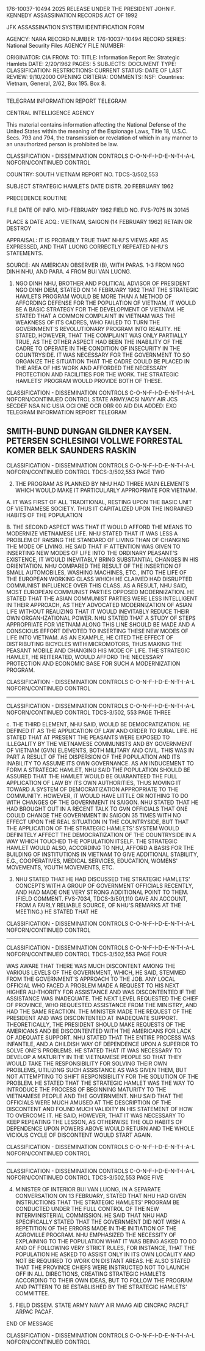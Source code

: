176-10037-10494 2025 RELEASE UNDER THE PRESIDENT JOHN F. KENNEDY ASSASSINATION RECORDS ACT OF 1992

JFK ASSASSINATION SYSTEM
IDENTIFICATION FORM

AGENCY: NARA
RECORD NUMBER: 176-10037-10494
RECORD SERIES: National Security Files
AGENCY FILE NUMBER:

ORIGINATOR: CIA
FROM:
TO:
TITLE: Information Report Re: Strategic Hamlets
DATE: 2/20/1962
PAGES: 5
SUBJECTS:
DOCUMENT TYPE:
CLASSIFICATION:
RESTRICTIONS:
CURRENT STATUS:
DATE OF LAST REVIEW: 9/10/2000
OPENING CRITERIA:
COMMENTS: NSF: Countries: Vietnam, General, 2/62, Box 195. Box 8.

---
TELEGRAM INFORMATION REPORT TELEGRAM

CENTRAL INTELLIGENCE AGENCY

This material contains information affecting the National Defense of the United States within the meaning of the Espionage Laws, Title 18, U.S.C. Secs. 793 and 794, the transmission or revelation of which in any manner to an unauthorized person is prohibited be law.

CLASSIFICATION - DISSEMINATION CONTROLS
C-O-N-F-I-D-E-N-T-I-A-L NOFORN/CONTINUED CONTROL

COUNTRY: SOUTH VIETNAM REPORT NO. TDCS-3/502,553

SUBJECT STRATEGIC HAMLETS DATE DISTR. 20 FEBRUARY 1962

PRECEDENCE ROUTINE

FILE
DATE OF INFO. MID-FEBRUARY 1962 FIELD NO. FVS-7075 IN 30145

PLACE & DATE ACQ.: VIETNAM, SAIGON (14 FEBRUARY 1962) RETAIN OR DESTROY

APPRAISAL: IT IS PROBABLY TRUE THAT NHU'S VIEWS ARE AS EXPRESSED, AND THAT LUONG CORRECTLY REPEATED NHU'S STATEMENTS.

SOURCE: AN AMERICAN OBSERVER (B), WITH PARAS. 1-3 FROM NGO DINH NHU, AND PARA. 4 FROM BUI VAN LUONG.

1. NGO DINH NHU, BROTHER AND POLITICAL ADVISOR OF PRESIDENT NGO DINH DIEM, STATED ON 14 FEBRUARY 1962 THAT THE STRATEGIC HAMLETS PROGRAM WOULD BE MORE THAN A METHOD OF AFFORDING DEFENSE FOR THE POPULATION OF VIETNAM, IT WOULD BE A BASIC STRATEGY FOR THE DEVELOPMENT OF VIETNAM. HE STATED THAT A COMMON COMPLAINT IN VIETNAM WAS THE WEAKNESS OF ITS CADRES, WHO FAILED TO TURN THE GOVERNMENT'S REVOLUTIONARY PROGRAM INTO REALITY. HE STATED, HOWEVER, THAT THE COMPLAINT WAS ONLY PARTIALLY TRUE, AS THE OTHER ASPECT HAD BEEN THE INABILITY OF THE CADRE TO OPERATE IN THE CONDITION OF INSECURITY IN THE COUNTRYSIDE. IT WAS NECESSARY FOR THE GOVERNMENT TO SO ORGANIZE THE SITUATION THAT THE CADRE COULD BE PLACED IN THE AREA OF HIS WORK AND AFFORDED THE NECESSARY PROTECTION AND FACILITIES FOR THE WORK. THE STRATEGIC HAMLETS' PROGRAM WOULD PROVIDE BOTH OF THESE.

CLASSIFICATION - DISSEMINATION CONTROLS
C-O-N-F-I-D-E-N-T-I-A-L NOFORN/CONTINUED CONTROL
STATE ARMY/ACSI NAVY AIR JCS SECDEF NSA NIC USIA OCI ONE OCR ORR 00 AID DIA ADDED: EXO
TELEGRAM INFORMATION REPORT TELEGRAM

SMITH-BUND
DUNGAN
GILDNER
KAYSEN.
PETERSEN
SCHLESINGI
VOLLWE
FORRESTAL
KOMER
BELK
SAUNDERS
RASKIN
---

CLASSIFICATION - DISSEMINATION CONTROLS
C-O-N-F-I-D-E-N-T-I-A-L NOFORN/CONTINUED CONTROL TDCS-3/502,553 PAGE TWO

2. THE PROGRAM AS PLANNED BY NHU HAD THREE MAIN ELEMENTS WHICH WOULD MAKE IT PARTICULARLY APPROPRIATE FOR VIETNAM.

A. IT WAS FIRST OF ALL TRADITIONAL, RESTING UPON THE BASIC UNIT OF VIETNAMESE SOCIETY. THUS IT CAPITALIZED UPON THE INGRAINED HABITS OF THE POPULATION

B. THE SECOND ASPECT WAS THAT IT WOULD AFFORD THE MEANS TO MODERNIZE VIETNAMESE LIFE. NHU STATED THAT IT WAS LESS A PROBLEM OF RAISING THE STANDARD OF LIVING THAN OF CHANGING THE MODE OF LIVING. HE SAID THAT IF ATTENTION WAS GIVEN TO INSERTING NEW MODES OF LIFE INTO THE ORDINARY PEASANT'S EXISTENCE, IT WOULD INEVITABLY BRING SUBSTANTIAL CHANGES IN HIS ORIENTATION. NHU COMPARED THE RESULT OF THE INSERTION OF SMALL AUTOMOBILES, WASHING MACHINES, ETC., INTO THE LIFE OF THE EUROPEAN WORKING CLASS WHICH HE CLAIMED HAD DISRUPTED COMMUNIST INFLUENCE OVER THIS CLASS. AS A RESULT, NHU SAID, MOST EUROPEAN COMMUNIST PARTIES OPPOSED MODERNIZATION. HE STATED THAT THE ASIAN COMMUNIST PARTIES WERE LESS INTELLIGENT IN THEIR APPROACH, AS THEY ADVOCATED MODERNIZATION OF ASIAN LIFE WITHOUT REALIZING THAT IT WOULD INEVITABLY REDUCE THEIR OWN ORGAN-IZATIONAL POWER. NHU STATED THAT A STUDY OF STEPS APPROPRIATE FOR VIETNAM ALONG THIS LINE SHOULD BE MADE AND A CONSCIOUS EFFORT DEVOTED TO INSERTING THESE NEW MODES OF LIFE INTO VIETNAM. AS AN EXAMPLE, HE CITED THE EFFECT OF DISTRIBUTING BICYCLES WITH MICROMOTORS, THUS MAKING THE PEASANT MOBILE AND CHANGING HIS MODE OF LIFE. THE STRATEGIC HAMLET, HE REITERATED, WOULD AFFORD THE NECESSARY PROTECTION AND ECONOMIC BASE FOR SUCH A MODERNIZATION PROGRAM.

CLASSIFICATION - DISSEMINATION CONTROLS
C-O-N-F-I-D-E-N-T-I-A-L NOFORN/CONTINUED CONTROL

---

CLASSIFICATION - DISSEMINATION CONTROLS
C-O-N-F-I-D-E-N-T-I-A-L NOFORN/CONTINUED CONTROL TDCS-3/502, 553 PAGE THREE

c. THE THIRD ELEMENT, NHU SAID, WOULD BE DEMOCRATIZATION. HE DEFINED IT AS THE APPLICATION OF LAW AND ORDER TO RURAL LIFE. HE STATED THAT AT PRESENT THE PEASANTS WERE EXPOSED TO ILLEGALITY BY THE VIETNAMESE COMMUNISTS AND BY GOVERNMENT OF VIETNAM (GVN) ELEMENTS, BOTH MILITARY AND CIVIL. THIS WAS IN PART A RESULT OF THE DISPERSION OF THE POPULATION AND ITS INABILITY TO ASSUME ITS OWN GOVERNANCE. AS AN INDUCEMENT TO FORM A STRATEGIC HAMLET, NHU SAID THE POPULATION SHOULD BE ASSURED THAT THE HAMLET WOULD BE GUARANTEED THE FULL APPLICATION OF LAW BY ITS OWN AUTHORITIES, THUS MOVING IT TOWARD A SYSTEM OF DEMOCRATIZATION APPROPRIATE TO THE COMMUNITY. HOWEVER, IT WOULD HAVE LITTLE OR NOTHING TO DO WITH CHANGES OF THE GOVERNMENT IN SAIGON. NHU STATED THAT HE HAD BROUGHT OUT IN A RECENT TALK TO GVN OFFICIALS THAT ONE COULD CHANGE THE GOVERNMENT IN SAIGON 35 TIMES WITH NO EFFECT UPON THE REAL SITUATION IN THE COUNTRYSIDE, BUT THAT THE APPLICATION OF THE STRATEGIC HAMLETS' SYSTEM WOULD DEFINITELY AFFECT THE DEMOCRATIZATION OF THE COUNTRYSIDE IN A WAY WHICH TOUCHED THE POPULATION ITSELF. THE STRATEGIC HAMLET WOULD ALSO, ACCORDING TO NHU, AFFORD A BASIS FOR THE BUILDING OF INSTITUTIONS IN VIETNAM TO GIVE ADDITIONAL STABILITY, E.G., COOPERATIVES, MEDICAL SERVICES, EDUCATION, WOMENS' MOVEMENTS, YOUTH MOVEMENTS, ETC.

3. NHU STATED THAT HE HAD DISCUSSED THE STRATEGIC HAMLETS' CONCEPTS WITH A GROUP OF GOVERNMENT OFFICIALS RECENTLY, AND HAD MADE ONE VERY STRONG ADDITIONAL POINT TO THEM. (FIELD COMMENT. FVS-7034, TDCS-3/501,110 GAVE AN ACCOUNT, FROM A FAIRLY RELIABLE SOURCE, OF NHU'S REMARKS AT THE MEETING.) HE STATED THAT HE

CLASSIFICATION - DISSEMINATION CONTROLS
C-O-N-F-I-D-E-N-T-I-A-L NOFORN/CONTINUED CONTROL

---

CLASSIFICATION - DISSEMINATION CONTROLS
C-O-N-F-I-D-E-N-T-I-A-L NOFORN/CONTINUED CONTROL TDCS-3/502,553 PAGE FOUR

WAS AWARE THAT THERE WAS MUCH DISCONTENT AMONG THE VARIOUS LEVELS OF THE GOVERNMENT, WHICH, HE SAID, STEMMED FROM THE GOVERNMENT'S APPROACH TO THE JOB. ANY LOCAL OFFICIAL WHO FACED A PROBLEM MADE A REQUEST TO HIS NEXT HIGHER AU-THORITY FOR ASSISTANCE AND WAS DISCONTENTED IF THE ASSISTANCE WAS INADEQUATE. THE NEXT LEVEL REQUESTED THE CHIEF OF PROVINCE, WHO REQUESTED ASSISTANCE FROM THE MINISTRY, AND HAD THE SAME REACTION. THE MINISTER MADE THE REQUEST OF THE PRESIDENT AND WAS DISCONTENTED AT INADEQUATE SUPPORT. THEORETICALLY, THE PRESIDENT SHOULD MAKE REQUESTS OF THE AMERICANS AND BE DISCONTENTED WITH THE AMERICANS FOR LACK OF ADEQUATE SUPPORT. NHU STATED THAT THE ENTIRE PROCESS WAS INFANTILE, AND A CHILDISH WAY OF DEPENDENCE UPON A SUPERIOR TO SOLVE ONE'S PROBLEMS. HE STATED THAT IT WAS NECESSARY TO DEVELOP A MATURITY IN THE VIETNAMESE PEOPLE SO THAT THEY WOULD TAKE THE RESPONSIBILITY FOR SOLVING THEIR OWN PROBLEMS, UTILIZING SUCH ASSISTANCE AS WAS GIVEN THEM, BUT NOT ATTEMPTING TO SHIFT RESPONSIBILITY FOR THE SOLUTION OF THE PROBLEM. HE STATED THAT THE STRATEGIC HAMLET WAS THE WAY TO INTRODUCE THE PROCESS OF BEGINNING MATURITY TO THE VIETNAMESE PEOPLE AND THE GOVERNMENT. NHU SAID THAT THE OFFICIALS WERE MUCH AMUSED AT THE DESCRIPTION OF THE DISCONTENT AND FOUND MUCH VALIDITY IN HIS STATEMENT OF HOW TO OVERCOME IT. HE SAID, HOWEVER, THAT IT WAS NECESSARY TO KEEP REPEATING THE LESSON, AS OTHERWISE THE OLD HABITS OF DEPENDENCE UPON POWERS ABOVE WOULD RETURN AND THE WHOLE VICIOUS CYCLE OF DISCONTENT WOULD START AGAIN.

CLASSIFICATION - DISSEMINATION CONTROLS
C-O-N-F-I-D-E-N-T-I-A-L NOFORN/CONTINUED CONTROL

---

CLASSIFICATION - DISSEMINATION CONTROLS
C-O-N-F-I-D-E-N-T-I-A-L NOFORN/CONTINUED CONTROL TDCS-3/502,553 PAGE FIVE

4. MINISTER OF INTERIOR BUI VAN LUONG, IN A SEPARATE CONVERSATION ON 13 FEBRUARY, STATED THAT NHU HAD GIVEN INSTRUCTIONS THAT THE STRATEGIC HAMLETS' PROGRAM BE CONDUCTED UNDER THE FULL CONTROL OF THE NEW INTERMINISTERIAL COMMISSION. HE SAID THAT NHU HAD SPECIFICALLY STATED THAT THE GOVERNMENT DID NOT WISH A REPETITION OF THE ERRORS MADE IN THE INITIATION OF THE AGROVILLE PROGRAM. NHU EMPHASIZED THE NECESSITY OF EXPLAINING TO THE POPULATION WHAT IT WAS BEING ASKED TO DO AND OF FOLLOWING VERY STRICT RULES, FOR INSTANCE, THAT THE POPULATION HE ASKED TO ASSIST ONLY IN ITS OWN LOCALITY AND NOT BE REQUIRED TO WORK ON DISTANT AREAS. HE ALSO STATED THAT THE PROVINCE CHIEFS WERE INSTRUCTED NOT TO LAUNCH OFF IN ALL DIRECTIONS, CREATING STRATEGIC HAMLETS ACCORDING TO THEIR OWN IDEAS, BUT TO FOLLOW THE PROGRAM AND PATTERN TO BE ESTABLISHED BY THE STRATEGIC HAMLETS' COMMITTEE.

5. FIELD DISSEM. STATE ARMY NAVY AIR MAAG AID CINCPAC PACFLT ARPAC PACAF.

END OF MESSAGE

CLASSIFICATION - DISSEMINATION CONTROLS
C-O-N-F-I-D-E-N-T-I-A-L NOFORN/CONTINUED CONTROL
